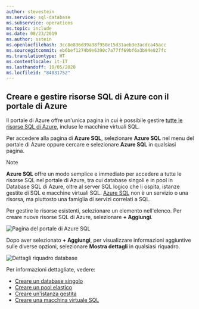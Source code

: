 ```yaml
---
author: stevestein
ms.service: sql-database
ms.subservice: operations
ms.topic: include
ms.date: 08/23/2019
ms.author: sstein
ms.openlocfilehash: 3cc8e836d39a38f950e15d31aeb3e3acdca45acc
ms.sourcegitcommit: eb6bef1274b9e6390c7a77ff69bf6a3b94e827fc
ms.translationtype: HT
ms.contentlocale: it-IT
ms.lasthandoff: 10/05/2020
ms.locfileid: "84031752"
---
```

## <a name="create-and-manage-azure-sql-resources-with-the-azure-portal"></a>Creare e gestire risorse SQL di Azure con il portale di Azure

Il portale di Azure offre un'unica pagina in cui è possibile gestire [tutte le risorse SQL di Azure](https://go.microsoft.com/fwlink/?linkid=2100641), incluse le macchine virtuali SQL.

Per accedere alla pagina di **Azure SQL**, selezionare **Azure SQL** nel menu del portale di Azure oppure cercare e selezionare **Azure SQL** in qualsiasi pagina.

> [!NOTE]
> **Azure SQL** offre un modo semplice e immediato per accedere a tutte le risorse SQL nel portale di Azure, tra cui database singoli e in pool in Database SQL di Azure, oltre al server SQL logico che li ospita, istanze gestite di SQL e macchine virtuali SQL.  [Azure SQL](../azure-sql-iaas-vs-paas-what-is-overview.md) non è un servizio o una risorsa, ma piuttosto una famiglia di servizi correlati a SQL. 

Per gestire le risorse esistenti, selezionare un elemento nell'elenco. Per creare nuove risorse SQL di Azure, selezionare **+ Aggiungi**. 

![Pagina del portale di Azure SQL](./media/sql-database-create-manage-portal/add-azure-sql-resources.png)

Dopo aver selezionato **+ Aggiungi**, per visualizzare informazioni aggiuntive sulle diverse opzioni, selezionare **Mostra dettagli** in qualsiasi riquadro.

![Dettagli riquadro database](./media/sql-database-create-manage-portal/single-sql-database-deployment-options.png)

Per informazioni dettagliate, vedere:

- [Creare un database singolo](../database/single-database-create-quickstart.md)
- [Creare un pool elastico](../database/elastic-pool-overview.md#creating-a-new-sql-database-elastic-pool-using-the-azure-portal)
- [Creare un'istanza gestita](../managed-instance/instance-create-quickstart.md)
- [Creare una macchina virtuale SQL](../virtual-machines/windows/sql-vm-create-portal-quickstart.md)